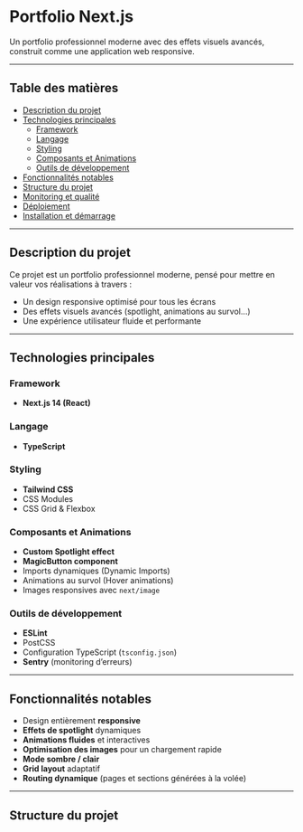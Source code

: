 # Portfolio Next.js

Un portfolio professionnel moderne avec des effets visuels avancés, construit comme une application web responsive.

---

## Table des matières

- [Description du projet](#description-du-projet)  
- [Technologies principales](#technologies-principales)  
  - [Framework](#framework)  
  - [Langage](#langage)  
  - [Styling](#styling)  
  - [Composants et Animations](#composants-et-animations)  
  - [Outils de développement](#outils-de-développement)  
- [Fonctionnalités notables](#fonctionnalités-notables)  
- [Structure du projet](#structure-du-projet)  
- [Monitoring et qualité](#monitoring-et-qualité)  
- [Déploiement](#déploiement)  
- [Installation et démarrage](#installation-et-démarrage)  

---

## Description du projet

Ce projet est un portfolio professionnel moderne, pensé pour mettre en valeur vos réalisations à travers :

- Un design responsive optimisé pour tous les écrans  
- Des effets visuels avancés (spotlight, animations au survol…)  
- Une expérience utilisateur fluide et performante  

---

## Technologies principales

### Framework

- **Next.js 14 (React)**  

### Langage

- **TypeScript**  

### Styling

- **Tailwind CSS**  
- CSS Modules  
- CSS Grid & Flexbox  

### Composants et Animations

- **Custom Spotlight effect**  
- **MagicButton component**  
- Imports dynamiques (Dynamic Imports)  
- Animations au survol (Hover animations)  
- Images responsives avec `next/image`  

### Outils de développement

- **ESLint**  
- PostCSS  
- Configuration TypeScript (`tsconfig.json`)  
- **Sentry** (monitoring d’erreurs)  

---

## Fonctionnalités notables

- Design entièrement **responsive**  
- **Effets de spotlight** dynamiques  
- **Animations fluides** et interactives  
- **Optimisation des images** pour un chargement rapide  
- **Mode sombre / clair**  
- **Grid layout** adaptatif  
- **Routing dynamique** (pages et sections générées à la volée)  

---

## Structure du projet

